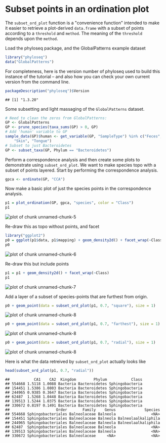 
<link href="http://kevinburke.bitbucket.org/markdowncss/markdown.css" rel="stylesheet"></link>


Subset points in an ordination plot
========================================================

The `subset_ord_plot` function is a "convenience function" intended to make it easier to retrieve a plot-derived `data.frame` with a subset of points according to a `threshold` and `method`. The meaning of the `threshold` depends upon the `method`.

Load the phyloseq package, and the GlobalPatterns example dataset


```r
library("phyloseq")
data("GlobalPatterns")
```

For completeness, here is the version number of phyloseq used to build this instance of the tutorial – and also how you can check your own current version from the command line.


```r
packageDescription("phyloseq")$Version
```

```
## [1] "1.3.20"
```


Some subsetting and light massaging of the `GlobalPatterns` dataset.

```r
# Need to clean the zeros from GlobalPatterns:
GP <- GlobalPatterns
GP <- prune_species(taxa_sums(GP) > 0, GP)
# Add 'human' variable to GP
sample_data(GP)$human <- get_variable(GP, "SampleType") %in% c("Feces", "Mock", 
    "Skin", "Tongue")
# Subset to just Bacteroidetes
GP <- subset_taxa(GP, Phylum == "Bacteroidetes")
```


Perform a correspondence analysis and then create some plots to demonstrate using `subset_ord_plot`. We want to make species topo with a subset of points layered. Start by performing the correspondence analysis.


```r
gpca <- ordinate(GP, "CCA")
```


Now make a basic plot of just the species points in the correspondence analysis.

```r
p1 = plot_ordination(GP, gpca, "species", color = "Class")
p1
```

![plot of chunk unnamed-chunk-5](figure/unnamed-chunk-5.png) 


Re-draw this as topo without points, and facet

```r
library("ggplot2")
p0 = ggplot(p1$data, p1$mapping) + geom_density2d() + facet_wrap(~Class)
p0
```

![plot of chunk unnamed-chunk-6](figure/unnamed-chunk-6.png) 


Re-draw this but include points

```r
p1 = p1 + geom_density2d() + facet_wrap(~Class)
p1
```

![plot of chunk unnamed-chunk-7](figure/unnamed-chunk-7.png) 


Add a layer of a subset of species-points that are furthest from origin.

```r
p0 + geom_point(data = subset_ord_plot(p1, 0.7, "square"), size = 1)
```

![plot of chunk unnamed-chunk-8](figure/unnamed-chunk-81.png) 

```r
p0 + geom_point(data = subset_ord_plot(p1, 0.7, "farthest"), size = 1)
```

![plot of chunk unnamed-chunk-8](figure/unnamed-chunk-82.png) 

```r
p0 + geom_point(data = subset_ord_plot(p1, 0.7, "radial"), size = 1)
```

![plot of chunk unnamed-chunk-8](figure/unnamed-chunk-83.png) 


Here is what the data retreived by `subset_ord_plot` actually looks like

```r
head(subset_ord_plot(p1, 0.7, "radial"))
```

```
##           CA1    CA2  Kingdom        Phylum           Class
## 554668 1.5118 1.0088 Bacteria Bacteroidetes Sphingobacteria
## 154451 1.5386 1.0803 Bacteria Bacteroidetes Sphingobacteria
## 244965 0.9385 0.3647 Bacteria Bacteroidetes Sphingobacteria
## 62487  1.5268 1.0448 Bacteria Bacteroidetes Sphingobacteria
## 139513 1.5244 1.0375 Bacteria Bacteroidetes Sphingobacteria
## 330672 0.8197 0.1491 Bacteria Bacteroidetes Sphingobacteria
##                     Order       Family    Genus             Species
## 554668 Sphingobacteriales Balneolaceae Balneola                <NA>
## 154451 Sphingobacteriales Balneolaceae Balneola Balneolaalkaliphila
## 244965 Sphingobacteriales Balneolaceae Balneola Balneolaalkaliphila
## 62487  Sphingobacteriales Balneolaceae Balneola                <NA>
## 139513 Sphingobacteriales Balneolaceae Balneola                <NA>
## 330672 Sphingobacteriales Balneolaceae     <NA>                <NA>
```



